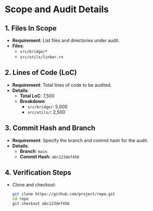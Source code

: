 # Scope and Audit Details

## 1. Files In Scope
- **Requirement**: List files and directories under audit.
- **Files**:
  - `src/bridge/*`
  - `src/utils/linker.rs`

## 2. Lines of Code (LoC)
- **Requirement**: Total lines of code to be audited.
- **Details**:
  - **Total LoC**: 7,500
  - **Breakdown**:
    - `src/bridge/`: 5,000
    - `src/utils/`: 2,500

## 3. Commit Hash and Branch
- **Requirement**: Specify the branch and commit hash for the audit.
- **Details**:
  - **Branch**: `main`
  - **Commit Hash**: `abc123def456`

## 4. Verification Steps
- Clone and checkout:
  ```bash
  git clone https://github.com/project/repo.git
  cd repo
  git checkout abc123def456
